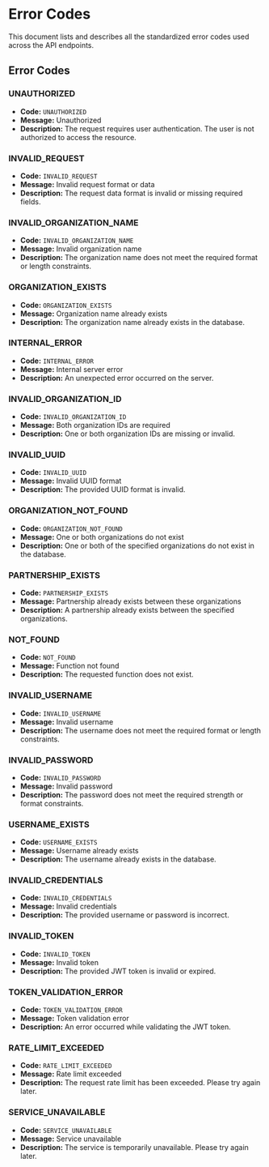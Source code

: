 # Error Codes

This document lists and describes all the standardized error codes used across the API endpoints.

## Error Codes

### UNAUTHORIZED
- **Code:** `UNAUTHORIZED`
- **Message:** Unauthorized
- **Description:** The request requires user authentication. The user is not authorized to access the resource.

### INVALID_REQUEST
- **Code:** `INVALID_REQUEST`
- **Message:** Invalid request format or data
- **Description:** The request data format is invalid or missing required fields.

### INVALID_ORGANIZATION_NAME
- **Code:** `INVALID_ORGANIZATION_NAME`
- **Message:** Invalid organization name
- **Description:** The organization name does not meet the required format or length constraints.

### ORGANIZATION_EXISTS
- **Code:** `ORGANIZATION_EXISTS`
- **Message:** Organization name already exists
- **Description:** The organization name already exists in the database.

### INTERNAL_ERROR
- **Code:** `INTERNAL_ERROR`
- **Message:** Internal server error
- **Description:** An unexpected error occurred on the server.

### INVALID_ORGANIZATION_ID
- **Code:** `INVALID_ORGANIZATION_ID`
- **Message:** Both organization IDs are required
- **Description:** One or both organization IDs are missing or invalid.

### INVALID_UUID
- **Code:** `INVALID_UUID`
- **Message:** Invalid UUID format
- **Description:** The provided UUID format is invalid.

### ORGANIZATION_NOT_FOUND
- **Code:** `ORGANIZATION_NOT_FOUND`
- **Message:** One or both organizations do not exist
- **Description:** One or both of the specified organizations do not exist in the database.

### PARTNERSHIP_EXISTS
- **Code:** `PARTNERSHIP_EXISTS`
- **Message:** Partnership already exists between these organizations
- **Description:** A partnership already exists between the specified organizations.

### NOT_FOUND
- **Code:** `NOT_FOUND`
- **Message:** Function not found
- **Description:** The requested function does not exist.

### INVALID_USERNAME
- **Code:** `INVALID_USERNAME`
- **Message:** Invalid username
- **Description:** The username does not meet the required format or length constraints.

### INVALID_PASSWORD
- **Code:** `INVALID_PASSWORD`
- **Message:** Invalid password
- **Description:** The password does not meet the required strength or format constraints.

### USERNAME_EXISTS
- **Code:** `USERNAME_EXISTS`
- **Message:** Username already exists
- **Description:** The username already exists in the database.

### INVALID_CREDENTIALS
- **Code:** `INVALID_CREDENTIALS`
- **Message:** Invalid credentials
- **Description:** The provided username or password is incorrect.

### INVALID_TOKEN
- **Code:** `INVALID_TOKEN`
- **Message:** Invalid token
- **Description:** The provided JWT token is invalid or expired.

### TOKEN_VALIDATION_ERROR
- **Code:** `TOKEN_VALIDATION_ERROR`
- **Message:** Token validation error
- **Description:** An error occurred while validating the JWT token.

### RATE_LIMIT_EXCEEDED
- **Code:** `RATE_LIMIT_EXCEEDED`
- **Message:** Rate limit exceeded
- **Description:** The request rate limit has been exceeded. Please try again later.

### SERVICE_UNAVAILABLE
- **Code:** `SERVICE_UNAVAILABLE`
- **Message:** Service unavailable
- **Description:** The service is temporarily unavailable. Please try again later.